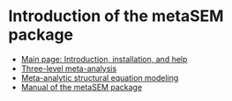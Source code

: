 Introduction of the metaSEM package
===================================
* [Main page: Introduction, installation, and help](./index.md)
* [Three-level meta-analysis](./3level.md)
* [Meta-analytic structural equation modeling](./masem.md)
* [Manual of the metaSEM package](http://htmlpreview.github.io/?https://github.com/mikewlcheung/metaIntro/blob/master/manual/index.html)
